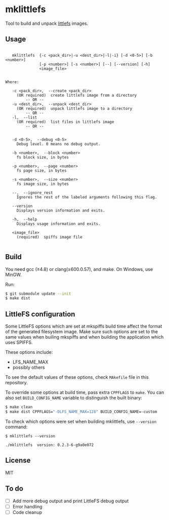 # mklittlefs
Tool to build and unpack [littlefs](https://github.com/ARMmbed/littlefs) images.


## Usage

```

   mklittlefs  {-c <pack_dir>|-u <dest_dir>|-l|-i} [-d <0-5>] [-b <number>]
               [-p <number>] [-s <number>] [--] [--version] [-h]
               <image_file>


Where: 

   -c <pack_dir>,  --create <pack_dir>
     (OR required)  create littlefs image from a directory
         -- OR --
   -u <dest_dir>,  --unpack <dest_dir>
     (OR required)  unpack littlefs image to a directory
         -- OR --
   -l,  --list
     (OR required)  list files in littlefs image
         -- OR --


   -d <0-5>,  --debug <0-5>
     Debug level. 0 means no debug output.

   -b <number>,  --block <number>
     fs block size, in bytes

   -p <number>,  --page <number>
     fs page size, in bytes

   -s <number>,  --size <number>
     fs image size, in bytes

   --,  --ignore_rest
     Ignores the rest of the labeled arguments following this flag.

   --version
     Displays version information and exits.

   -h,  --help
     Displays usage information and exits.

   <image_file>
     (required)  spiffs image file


```
## Build

You need gcc (≥4.8) or clang(≥600.0.57), and make. On Windows, use MinGW.

Run:
```bash
$ git submodule update --init
$ make dist
```

## LittleFS configuration

Some LittleFS options which are set at mkspiffs build time affect the format of the generated filesystem image. Make sure such options are set to the same values when builing mkspiffs and when building the application which uses SPIFFS.

These options include:

  - LFS_NAME_MAX
  - possibly others

To see the default values of these options, check `MAkefile` file in this repository.

To override some options at build time, pass extra `CPPFLAGS` to `make`. You can also set `BUILD_CONFIG_NAME` variable to distinguish the built binary:

```bash
$ make clean
$ make dist CPPFLAGS="-DLFS_NAME_MAX=128" BUILD_CONFIG_NAME=-custom
```

To check which options were set when building mklittlefs, use `--version` command:

```
$ mklittlefs --version

./mklittlefs  version: 0.2.3-6-g9a0e072
```


## License

MIT

## To do

- [ ] Add more debug output and print LittleFS debug output
- [ ] Error handling
- [ ] Code cleanup
